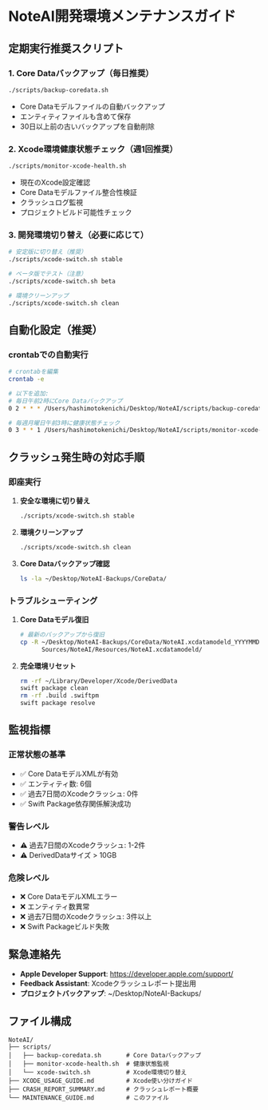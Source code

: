 # NoteAI開発環境メンテナンスガイド

## 定期実行推奨スクリプト

### 1. Core Dataバックアップ（毎日推奨）
```bash
./scripts/backup-coredata.sh
```
- Core Dataモデルファイルの自動バックアップ
- エンティティファイルも含めて保存
- 30日以上前の古いバックアップを自動削除

### 2. Xcode環境健康状態チェック（週1回推奨）
```bash
./scripts/monitor-xcode-health.sh
```
- 現在のXcode設定確認
- Core Dataモデルファイル整合性検証
- クラッシュログ監視
- プロジェクトビルド可能性チェック

### 3. 開発環境切り替え（必要に応じて）
```bash
# 安定版に切り替え（推奨）
./scripts/xcode-switch.sh stable

# ベータ版でテスト（注意）
./scripts/xcode-switch.sh beta

# 環境クリーンアップ
./scripts/xcode-switch.sh clean
```

## 自動化設定（推奨）

### crontabでの自動実行
```bash
# crontabを編集
crontab -e

# 以下を追加:
# 毎日午前2時にCore Dataバックアップ
0 2 * * * /Users/hashimotokenichi/Desktop/NoteAI/scripts/backup-coredata.sh

# 毎週月曜日午前3時に健康状態チェック  
0 3 * * 1 /Users/hashimotokenichi/Desktop/NoteAI/scripts/monitor-xcode-health.sh
```

## クラッシュ発生時の対応手順

### 即座実行
1. **安全な環境に切り替え**
   ```bash
   ./scripts/xcode-switch.sh stable
   ```

2. **環境クリーンアップ**
   ```bash
   ./scripts/xcode-switch.sh clean
   ```

3. **Core Dataバックアップ確認**
   ```bash
   ls -la ~/Desktop/NoteAI-Backups/CoreData/
   ```

### トラブルシューティング
1. **Core Dataモデル復旧**
   ```bash
   # 最新のバックアップから復旧
   cp -R ~/Desktop/NoteAI-Backups/CoreData/NoteAI.xcdatamodeld_YYYYMMDD_HHMMSS/* \
         Sources/NoteAI/Resources/NoteAI.xcdatamodeld/
   ```

2. **完全環境リセット**
   ```bash
   rm -rf ~/Library/Developer/Xcode/DerivedData
   swift package clean
   rm -rf .build .swiftpm
   swift package resolve
   ```

## 監視指標

### 正常状態の基準
- ✅ Core DataモデルXMLが有効
- ✅ エンティティ数: 6個
- ✅ 過去7日間のXcodeクラッシュ: 0件
- ✅ Swift Package依存関係解決成功

### 警告レベル
- ⚠️ 過去7日間のXcodeクラッシュ: 1-2件
- ⚠️ DerivedDataサイズ > 10GB

### 危険レベル
- ❌ Core DataモデルXMLエラー
- ❌ エンティティ数異常
- ❌ 過去7日間のXcodeクラッシュ: 3件以上
- ❌ Swift Packageビルド失敗

## 緊急連絡先
- **Apple Developer Support**: https://developer.apple.com/support/
- **Feedback Assistant**: Xcodeクラッシュレポート提出用
- **プロジェクトバックアップ**: ~/Desktop/NoteAI-Backups/

## ファイル構成
```
NoteAI/
├── scripts/
│   ├── backup-coredata.sh       # Core Dataバックアップ
│   ├── monitor-xcode-health.sh  # 健康状態監視
│   └── xcode-switch.sh          # Xcode環境切り替え
├── XCODE_USAGE_GUIDE.md         # Xcode使い分けガイド
├── CRASH_REPORT_SUMMARY.md      # クラッシュレポート概要
└── MAINTENANCE_GUIDE.md         # このファイル
```